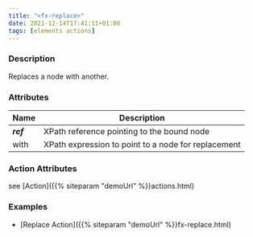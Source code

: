 ```yaml
---
title: "<fx-replace>"
date: 2021-12-14T17:41:11+01:00
tags: [elements actions]
---
```


### Description

Replaces a node with another.

### Attributes

| Name | Description |
|------|-------------|
| ***ref*** | XPath reference pointing to the bound node | - |
| with | XPath expression to point to a node for replacement |


### Action Attributes

see [Action]({{% siteparam "demoUrl" %}}actions.html)

### Examples

* [Replace Action]({{% siteparam "demoUrl" %}}fx-replace.html)



